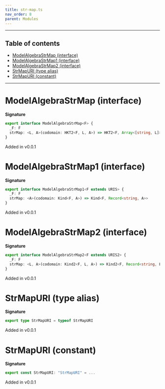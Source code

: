 ```yaml
---
title: str-map.ts
nav_order: 8
parent: Modules
---
```


---

<h2 class="text-delta">Table of contents</h2>

- [ModelAlgebraStrMap (interface)](#modelalgebrastrmap-interface)
- [ModelAlgebraStrMap1 (interface)](#modelalgebrastrmap1-interface)
- [ModelAlgebraStrMap2 (interface)](#modelalgebrastrmap2-interface)
- [StrMapURI (type alias)](#strmapuri-type-alias)
- [StrMapURI (constant)](#strmapuri-constant)

---

# ModelAlgebraStrMap (interface)

**Signature**

```ts
export interface ModelAlgebraStrMap<F> {
  _F: F
  strMap: <L, A>(codomain: HKT2<F, L, A>) => HKT2<F, Array<[string, L]>, Record<string, A>>
}
```

Added in v0.0.1

# ModelAlgebraStrMap1 (interface)

**Signature**

```ts
export interface ModelAlgebraStrMap1<F extends URIS> {
  _F: F
  strMap: <A>(codomain: Kind<F, A>) => Kind<F, Record<string, A>>
}
```

Added in v0.0.1

# ModelAlgebraStrMap2 (interface)

**Signature**

```ts
export interface ModelAlgebraStrMap2<F extends URIS2> {
  _F: F
  strMap: <L, A>(codomain: Kind2<F, L, A>) => Kind2<F, Record<string, L>, Record<string, A>>
}
```

Added in v0.0.1

# StrMapURI (type alias)

**Signature**

```ts
export type StrMapURI = typeof StrMapURI
```

Added in v0.0.1

# StrMapURI (constant)

**Signature**

```ts
export const StrMapURI: "StrMapURI" = ...
```

Added in v0.0.1
